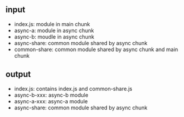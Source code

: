## input

- index.js: module in main chunk
- async-a: module in async chunk
- async-b: moudle in async chunk
- async-share: common module shared by async chunk
- common-share: common module shared by async chunk and main chunk

## output

- index.js: contains index.js and common-share.js
- async-b-xxx: async-b module
- async-a-xxx: async-a module
- async-share: common module shared by async chunk
